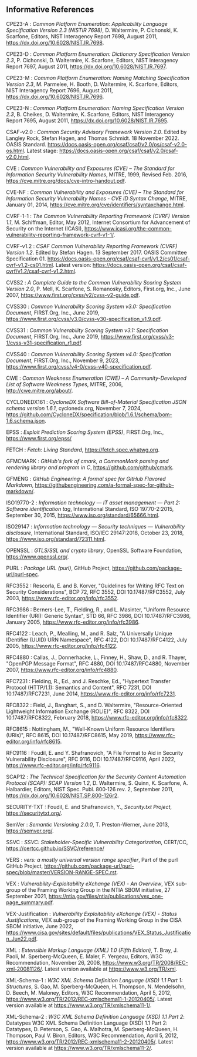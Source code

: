 ## Informative References

CPE23-A
:    _Common Platform Enumeration: Applicability Language Specification Version 2.3 (NISTIR 7698)_, D. Waltermire, P. Cichonski, K. Scarfone, Editors, NIST Interagency Report 7698, August 2011, https://dx.doi.org/10.6028/NIST.IR.7698.

CPE23-D
:    _Common Platform Enumeration: Dictionary Specification Version 2.3_, P. Cichonski, D. Waltermire, K. Scarfone, Editors, NIST Interagency Report 7697, August 2011, https://dx.doi.org/10.6028/NIST.IR.7697.

CPE23-M
:    _Common Platform Enumeration: Naming Matching Specification Version 2.3_, M. Parmelee, H. Booth, D. Waltermire, K. Scarfone, Editors, NIST Interagency Report 7696, August 2011, https://dx.doi.org/10.6028/NIST.IR.7696.

CPE23-N
:    _Common Platform Enumeration: Naming Specification Version 2.3_, B. Cheikes, D. Waltermire, K. Scarfone, Editors, NIST Interagency Report 7695, August 2011, https://dx.doi.org/10.6028/NIST.IR.7695.

CSAF-v2.0
:    _Common Security Advisory Framework Version 2.0_. Edited by Langley Rock, Stefan Hagen, and Thomas Schmidt. 18 November 2022. OASIS Standard. https://docs.oasis-open.org/csaf/csaf/v2.0/os/csaf-v2.0-os.html. Latest stage: https://docs.oasis-open.org/csaf/csaf/v2.0/csaf-v2.0.html.

CVE
:    _Common Vulnerability and Exposures (CVE) – The Standard for Information Security Vulnerability Names_, MITRE, 1999, Revised Feb. 2016, https://cve.mitre.org/docs/cve-intro-handout.pdf.

CVE-NF
:    _Common Vulnerability and Exposures (CVE) – The Standard for Information Security Vulnerability Names - CVE ID Syntax Change_, MITRE, January 01, 2014, https://cve.mitre.org/cve/identifiers/syntaxchange.html.

CVRF-1-1
:    _The Common Vulnerability Reporting Framework (CVRF) Version 1.1_, M. Schiffman, Editor, May 2012, Internet Consortium for Advancement of Security on the Internet (ICASI), https://www.icasi.org/the-common-vulnerability-reporting-framework-cvrf-v1-1/.

CVRF-v1.2
:    _CSAF Common Vulnerability Reporting Framework (CVRF) Version 1.2_. Edited by Stefan Hagen. 13 September 2017. OASIS Committee Specification 01. https://docs.oasis-open.org/csaf/csaf-cvrf/v1.2/cs01/csaf-cvrf-v1.2-cs01.html. Latest version: https://docs.oasis-open.org/csaf/csaf-cvrf/v1.2/csaf-cvrf-v1.2.html.

CVSS2
:    _A Complete Guide to the Common Vulnerability Scoring System Version 2.0_, P. Mell, K. Scarfone, S. Romanosky, Editors, First.org, Inc., June 2007, https://www.first.org/cvss/v2/cvss-v2-guide.pdf.

CVSS30
:    _Common Vulnerability Scoring System v3.0: Specification Document_, FIRST.Org, Inc., June 2019, https://www.first.org/cvss/v3.0/cvss-v30-specification_v1.9.pdf.

CVSS31
:    _Common Vulnerability Scoring System v3.1: Specification Document_, FIRST.Org, Inc., June 2019, https://www.first.org/cvss/v3-1/cvss-v31-specification_r1.pdf.

CVSS40
:    _Common Vulnerability Scoring System v4.0: Specification Document_, FIRST.Org, Inc., November 9, 2023, https://www.first.org/cvss/v4-0/cvss-v40-specification.pdf.

CWE
:    _Common Weakness Enumeration (CWE) – A Community-Developed List of Software Weakness Types_, MITRE, 2006, http://cwe.mitre.org/about/.

CYCLONEDX161
:    _CycloneDX Software Bill-of-Material Specification JSON schema version 1.6.1_, cyclonedx.org, November 7, 2024, https://github.com/CycloneDX/specification/blob/1.6.1/schema/bom-1.6.schema.json.

EPSS
:    _Exploit Prediction Scoring System (EPSS)_,  FIRST.Org, Inc., https://www.first.org/epss/

FETCH
:    _Fetch: Living Standard_, https://fetch.spec.whatwg.org.

GFMCMARK
:    _GitHub's fork of cmark, a CommonMark parsing and rendering library and program in C_, https://github.com/github/cmark.

GFMENG
:    _GitHub Engineering: A formal spec for GitHub Flavored Markdown_, https://githubengineering.com/a-formal-spec-for-github-markdown/.

ISO19770-2
:    _Information technology — IT asset management — Part 2: Software identification tag_, International Standard, ISO 19770-2:2015, September 30, 2015, <https://www.iso.org/standard/65666.html>.

ISO29147
:    _Information technology — Security techniques — Vulnerability disclosure_, International Standard, ISO/IEC 29147:2018, October 23, 2018, <https://www.iso.org/standard/72311.html>.

OPENSSL
:    _GTLS/SSL and crypto library_, OpenSSL Software Foundation, https://www.openssl.org/.

PURL
:    _Package URL (purl)_, GitHub Project, https://github.com/package-url/purl-spec.

RFC3552
:    Rescorla, E. and B. Korver, "Guidelines for Writing RFC Text on Security Considerations", BCP 72, RFC 3552, DOI 10.17487/RFC3552, July 2003, <https://www.rfc-editor.org/info/rfc3552>.

RFC3986
:    Berners-Lee, T., Fielding, R., and L. Masinter, "Uniform Resource Identifier (URI): Generic Syntax", STD 66, RFC 3986, DOI 10.17487/RFC3986, January 2005, <https://www.rfc-editor.org/info/rfc3986>.

RFC4122
:    Leach, P., Mealling, M., and R. Salz, "A Universally Unique IDentifier (UUID) URN Namespace", RFC 4122, DOI 10.17487/RFC4122, July 2005, <https://www.rfc-editor.org/info/rfc4122>.

RFC4880
:    Callas, J., Donnerhacke, L., Finney, H., Shaw, D., and R. Thayer, "OpenPGP Message Format", RFC 4880, DOI 10.17487/RFC4880, November 2007, <https://www.rfc-editor.org/info/rfc4880>.

RFC7231
:    Fielding, R., Ed., and J. Reschke, Ed., "Hypertext Transfer Protocol (HTTP/1.1): Semantics and Content", RFC 7231, DOI 10.17487/RFC7231, June 2014, <https://www.rfc-editor.org/info/rfc7231>.

RFC8322
:    Field, J., Banghart, S., and D. Waltermire, "Resource-Oriented Lightweight Information Exchange (ROLIE)", RFC 8322, DOI 10.17487/RFC8322, February 2018, <https://www.rfc-editor.org/info/rfc8322>.

RFC8615
:    Nottingham, M., "Well-Known Uniform Resource Identifiers (URIs)", RFC 8615, DOI 10.17487/RFC8615, May 2019, <https://www.rfc-editor.org/info/rfc8615>.

RFC9116
:    Foudil, E. and Y. Shafranovich, "A File Format to Aid in Security Vulnerability Disclosure", RFC 9116, DOI 10.17487/RFC9116, April 2022, <https://www.rfc-editor.org/info/rfc9116>.

SCAP12
:    _The Technical Specification for the Security Content Automation Protocol (SCAP): SCAP Version 1.2_, D. Waltermire, S. Quinn, K. Scarfone, A. Halbardier, Editors, NIST Spec. Publ. 800‑126 rev. 2, September 2011, <https://dx.doi.org/10.6028/NIST.SP.800-126r2>.

SECURITY-TXT
:    Foudil, E. and Shafranovich, Y., _Security.txt Project_, <https://securitytxt.org/>.

SemVer
:    _Semantic Versioning 2.0.0_, T. Preston-Werner, June 2013, <https://semver.org/>.

SSVC
:    _SSVC: Stakeholder-Specific Vulnerability Categorization_, CERT/CC, <https://certcc.github.io/SSVC/reference/>

VERS
:    _vers: a mostly universal version range specifier_, Part of the purl GitHub Project, <https://github.com/package-url/purl-spec/blob/master/VERSION-RANGE-SPEC.rst>.

VEX
:    _Vulnerability-Exploitability eXchange (VEX) - An Overview_, VEX sub-group of the Framing Working Group in the NTIA SBOM initiative, 27 September 2021, <https://ntia.gov/files/ntia/publications/vex_one-page_summary.pdf>.

VEX-Justification
:    _Vulnerability Exploitability eXchange (VEX) - Status Justifications_, VEX sub-group of the Framing Working Group in the CISA SBOM initiative, June 2022, <https://www.cisa.gov/sites/default/files/publications/VEX_Status_Justification_Jun22.pdf>.

XML
:    _Extensible Markup Language (XML) 1.0 (Fifth Edition)_, T. Bray, J. Paoli, M. Sperberg-McQueen, E. Maler, F. Yergeau, Editors, W3C Recommendation, November 26, 2008, <https://www.w3.org/TR/2008/REC-xml-20081126/>. Latest version available at <https://www.w3.org/TR/xml>.

XML-Schema-1
:    _W3C XML Schema Definition Language (XSD) 1.1 Part 1: Structures_, S. Gao, M. Sperberg-McQueen, H. Thompson, N. Mendelsohn, D. Beech, M. Maloney, Editors, W3C Recommendation, April 5, 2012, <https://www.w3.org/TR/2012/REC-xmlschema11-1-20120405/>. Latest version available at <https://www.w3.org/TR/xmlschema11-1/>.

XML-Schema-2
:    _W3C XML Schema Definition Language (XSD) 1.1 Part 2_: Datatypes W3C XML Schema Definition Language (XSD) 1.1 Part 2: Datatypes, D. Peterson, S. Gao, A. Malhotra, M. Sperberg-McQueen, H. Thompson, Paul V. Biron, Editors, W3C Recommendation, April 5, 2012, <https://www.w3.org/TR/2012/REC-xmlschema11-2-20120405/>. Latest version available at <https://www.w3.org/TR/xmlschema11-2/>.
